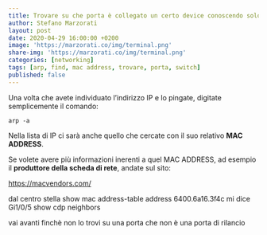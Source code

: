 ```yaml
---
title: Trovare su che porta è collegato un certo device conoscendo solo l'IP address
author: Stefano Marzorati
layout: post
date: 2020-04-29 16:00:00 +0200
image: 'https://marzorati.co/img/terminal.png'
share-img: 'https://marzorati.co/img/terminal.png'
categories: [networking]
tags: [arp, find, mac address, trovare, porta, switch]
published: false
---
```

Una volta che avete individuato l&#8217;indirizzo IP e lo pingate, digitate semplicemente il comando:

`arp -a`

Nella lista di IP ci sarà anche quello che cercate con il suo relativo **MAC ADDRESS**.

Se volete avere più informazioni inerenti a quel MAC ADDRESS, ad esempio il **produttore della scheda di rete**, andate sul sito:

<a href="https://macvendors.com/" target="_blank">https://macvendors.com/</a>



dal centro stella
show mac address-table address 6400.6a16.3f4c
mi dice Gi1/0/5
show cdp neighbors

vai avanti finchè non lo trovi su una porta che non è una porta di rilancio
